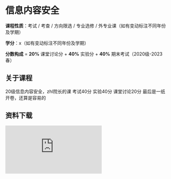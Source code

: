 # 信息内容安全

**课程性质**：考试 / 考查 / 方向限选 / 专业选修 / 外专业课（如有变动标注不同年份及学期）

**学分**：x（如有变动标注不同年份及学期）

**分数构成** = **20%** 课堂讨论分 + **40%** 实验分 + **40%** 期末考试（2020级-2023春）

## 关于课程

20级信息内容安全，zhl院长的课
考试40分
实验40分
课堂讨论20分
最后是一纸开卷，还算是容易的

## 资料下载

![](https://raw.gitmirror.com/HIT-OpenCS/CS_Courses/main/信息安全/信息内容安全/file.md ":include")
